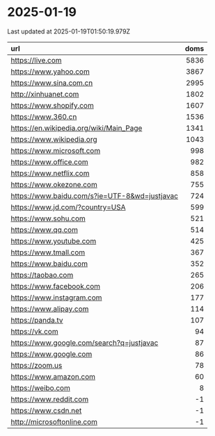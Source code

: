 # 2025-01-19

<!-- BEGIN -->
Last updated at 2025-01-19T01:50:19.979Z

url | doms
:- | -:
https://live.com | 5836
https://www.yahoo.com | 3867
https://www.sina.com.cn | 2995
http://xinhuanet.com | 1802
https://www.shopify.com | 1607
https://www.360.cn | 1536
https://en.wikipedia.org/wiki/Main_Page | 1341
https://www.wikipedia.org | 1043
https://www.microsoft.com | 998
https://www.office.com | 982
https://www.netflix.com | 858
https://www.okezone.com | 755
https://www.baidu.com/s?ie=UTF-8&wd=justjavac | 724
https://www.jd.com/?country=USA | 599
https://www.sohu.com | 521
https://www.qq.com | 514
https://www.youtube.com | 425
https://www.tmall.com | 367
https://www.baidu.com | 352
https://taobao.com | 265
https://www.facebook.com | 206
https://www.instagram.com | 177
https://www.alipay.com | 114
https://panda.tv | 107
https://vk.com | 94
https://www.google.com/search?q=justjavac | 87
https://www.google.com | 86
https://zoom.us | 78
https://www.amazon.com | 60
https://weibo.com | 8
https://www.reddit.com | -1
https://www.csdn.net | -1
http://microsoftonline.com | -1
<!-- END -->
